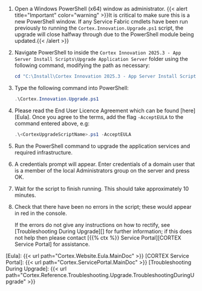 1. Open a Windows PowerShell (x64) window as administrator.
    {{< alert title="Important" color="warning" >}}It is critical to make sure this is a new PowerShell window. If any Service Fabric cmdlets have been run previously to running the `Cortex.Innovation.Upgrade.ps1` script, the upgrade will close halfway through due to the PowerShell module being updated.{{< /alert >}}
1. Navigate PowerShell to inside the `Cortex Innovation 2025.3 - App Server Install Scripts\Upgrade Application Server` folder using the following command, modifying the path as necessary:

    ```powershell
    cd "C:\Install\Cortex Innovation 2025.3 - App Server Install Scripts\Upgrade Application Server"
    ```

1. Type the following command into PowerShell:

    ```powershell
    .\Cortex.Innovation.Upgrade.ps1
    ```

1. Please read the End User Licence Agreement which can be found [here][Eula]. Once you agree to the terms, add the flag `-AcceptEULA` to the command entered above, e.g:

    ```powershell
    .\<CortexUpgradeScriptName>.ps1 -AcceptEULA
    ```

1. Run the PowerShell command to upgrade the application services and required infrastructure.
1. A credentials prompt will appear. Enter credentials of a domain user that is a member of the local Administrators group on the server and press OK.
1. Wait for the script to finish running. This should take approximately 10 minutes.
1. Check that there have been no errors in the script; these would appear in red in the console.

    If the errors do not give any instructions on how to rectify, see [Troubleshooting During Upgrade][] for further information; if this does not help then please contact [{{% ctx %}} Service Portal][CORTEX Service Portal] for assistance.

[Eula]: {{< url path="Cortex.Website.Eula.MainDoc" >}}
[CORTEX Service Portal]: {{< url path="Cortex.ServicePortal.MainDoc" >}}
[Troubleshooting During Upgrade]: {{< url path="Cortex.Reference.Troubleshooting.Upgrade.TroubleshootingDuringUpgrade" >}}
